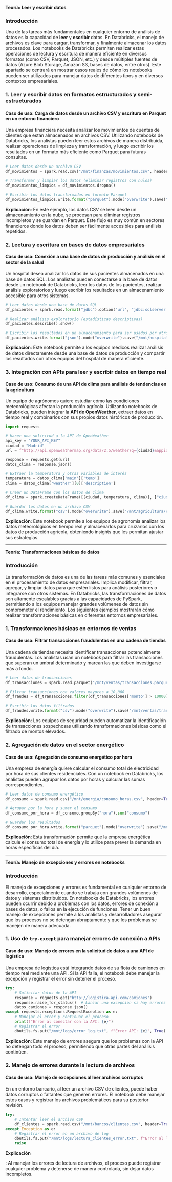 **Teoría: Leer y escribir datos**

### Introducción

Una de las tareas más fundamentales en cualquier entorno de análisis de datos es la capacidad de **leer** y **escribir** datos. En Databricks, el manejo de archivos es clave para cargar, transformar, y finalmente almacenar los datos procesados. Los notebooks de Databricks permiten realizar estas operaciones de lectura y escritura de manera eficiente en diversos formatos (como CSV, Parquet, JSON, etc.) y desde múltiples fuentes de datos (Azure Blob Storage, Amazon S3, bases de datos, entre otros). Este apartado se centrará en mostrar casos reales de cómo los notebooks pueden ser utilizados para manejar datos de diferentes tipos y en diversos contextos empresariales.

### 1. Leer y escribir datos en formatos estructurados y semi-estructurados

#### Caso de uso: Carga de datos desde un archivo CSV y escritura en Parquet en un entorno financiero

Una empresa financiera necesita analizar los movimientos de cuentas de clientes que están almacenados en archivos CSV. Utilizando notebooks de Databricks, los analistas pueden leer estos archivos de manera distribuida, realizar operaciones de limpieza y transformación, y luego escribir los resultados en un formato más eficiente como Parquet para futuras consultas.

```python
# Leer datos desde un archivo CSV
df_movimientos = spark.read.csv("/mnt/finanzas/movimientos.csv", header=True, inferSchema=True)

# Transformar y limpiar los datos (eliminar registros con nulos)
df_movimientos_limpios = df_movimientos.dropna()

# Escribir los datos transformados en formato Parquet
df_movimientos_limpios.write.format("parquet").mode("overwrite").save("/mnt/finanzas/movimientos_limpios.parquet")
```

**Explicación**: En este ejemplo, los datos CSV se leen desde un almacenamiento en la nube, se procesan para eliminar registros incompletos y se guardan en Parquet. Este flujo es muy común en sectores financieros donde los datos deben ser fácilmente accesibles para análisis repetidos.

### 2. Lectura y escritura en bases de datos empresariales

#### Caso de uso: Conexión a una base de datos de producción y análisis en el sector de la salud

Un hospital desea analizar los datos de sus pacientes almacenados en una base de datos SQL. Los analistas pueden conectarse a la base de datos desde un notebook de Databricks, leer los datos de los pacientes, realizar análisis exploratorios y luego escribir los resultados en un almacenamiento accesible para otros sistemas.

```python
# Leer datos desde una base de datos SQL
df_pacientes = spark.read.format("jdbc").option("url", "jdbc:sqlserver://hosp-db").option("dbtable", "pacientes").load()

# Realizar análisis exploratorio (estadísticas descriptivas)
df_pacientes.describe().show()

# Escribir los resultados en un almacenamiento para ser usados por otros sistemas
df_pacientes.write.format("json").mode("overwrite").save("/mnt/hospital/datos_pacientes.json")
```

**Explicación**: Este notebook permite a los equipos médicos realizar análisis de datos directamente desde una base de datos de producción y compartir los resultados con otros equipos del hospital de manera eficiente.

### 3. Integración con APIs para leer y escribir datos en tiempo real

#### Caso de uso: Consumo de una API de clima para análisis de tendencias en la agricultura

Un equipo de agrónomos quiere estudiar cómo las condiciones meteorológicas afectan la producción agrícola. Utilizando notebooks de Databricks, pueden integrar la **API de OpenWeather**, extraer datos en tiempo real y combinarlos con sus propios datos históricos de producción.

```python
import requests

# Hacer una solicitud a la API de OpenWeather
api_key = "YOUR_API_KEY"
ciudad = "Madrid"
url = f"http://api.openweathermap.org/data/2.5/weather?q={ciudad}&appid={api_key}"

response = requests.get(url)
datos_clima = response.json()

# Extraer la temperatura y otras variables de interés
temperatura = datos_clima['main']['temp']
clima = datos_clima['weather'][0]['description']

# Crear un DataFrame con los datos de clima
df_clima = spark.createDataFrame([(ciudad, temperatura, clima)], ["ciudad", "temperatura", "clima"])

# Guardar los datos en un archivo CSV
df_clima.write.format("csv").mode("overwrite").save("/mnt/agricultura/clima_madrid.csv")
```

**Explicación**: Este notebook permite a los equipos de agronomía analizar los datos meteorológicos en tiempo real y almacenarlos para cruzarlos con los datos de producción agrícola, obteniendo insights que les permitan ajustar sus estrategias.

---

**Teoría: Transformaciones básicas de datos**

### Introducción

La transformación de datos es una de las tareas más comunes y esenciales en el procesamiento de datos empresariales. Implica modificar, filtrar, agregar, y limpiar datos para que estén listos para análisis posteriores o integrarse con otros sistemas. En Databricks, las transformaciones de datos son altamente escalables gracias a las capacidades de PySpark, permitiendo a los equipos manejar grandes volúmenes de datos sin comprometer el rendimiento. Los siguientes ejemplos mostrarán cómo realizar transformaciones básicas en diferentes entornos empresariales.

### 1. Transformaciones básicas en entornos de ventas

#### Caso de uso: Filtrar transacciones fraudulentas en una cadena de tiendas

Una cadena de tiendas necesita identificar transacciones potencialmente fraudulentas. Los analistas usan un notebook para filtrar las transacciones que superan un umbral determinado y marcan las que deben investigarse más a fondo.

```python
# Leer datos de transacciones
df_transacciones = spark.read.parquet("/mnt/ventas/transacciones.parquet")

# Filtrar transacciones con valores mayores a 10,000
df_fraudes = df_transacciones.filter(df_transacciones['monto'] > 10000)

# Escribir los datos filtrados
df_fraudes.write.format("csv").mode("overwrite").save("/mnt/ventas/transacciones_fraudulentas.csv")
```

**Explicación**: Los equipos de seguridad pueden automatizar la identificación de transacciones sospechosas utilizando transformaciones básicas como el filtrado de montos elevados.

### 2. Agregación de datos en el sector energético

#### Caso de uso: Agregación de consumo energético por hora

Una empresa de energía quiere calcular el consumo total de electricidad por hora de sus clientes residenciales. Con un notebook en Databricks, los analistas pueden agrupar los datos por horas y calcular las sumas correspondientes.

```python
# Leer datos de consumo energético
df_consumo = spark.read.csv("/mnt/energia/consumo_horas.csv", header=True, inferSchema=True)

# Agrupar por la hora y sumar el consumo
df_consumo_por_hora = df_consumo.groupBy("hora").sum("consumo")

# Guardar los resultados
df_consumo_por_hora.write.format("parquet").mode("overwrite").save("/mnt/energia/consumo_total_horas.parquet")
```

**Explicación**: Esta transformación permite que la empresa energética calcule el consumo total de energía y lo utilice para prever la demanda en horas específicas del día.

---

**Teoría: Manejo de excepciones y errores en notebooks**

### Introducción

El manejo de excepciones y errores es fundamental en cualquier entorno de desarrollo, especialmente cuando se trabaja con grandes volúmenes de datos y sistemas distribuidos. En notebooks de Databricks, los errores pueden ocurrir debido a problemas con los datos, errores de conexión a bases de datos, o fallos en la ejecución de funciones. Tener un buen manejo de excepciones permite a los analistas y desarrolladores asegurar que los procesos no se detengan abruptamente y que los problemas se manejen de manera adecuada.

### 1. Uso de `try-except` para manejar errores de conexión a APIs

#### Caso de uso: Manejo de errores en la solicitud de datos a una API de logística

Una empresa de logística está integrando datos de su flota de camiones en tiempo real mediante una API. Si la API falla, el notebook debe manejar la excepción y registrar el error sin detener el proceso.

```python
try:
    # Solicitar datos de la API
    response = requests.get("http://logistica-api.com/camiones")
    response.raise_for_status()  # Lanzar una excepción si hay errores en la solicitud
    datos_camiones = response.json()
except requests.exceptions.RequestException as e:
    # Manejar el error y continuar el proceso
    print(f"Error al conectar con la API: {e}")
    # Registrar el error
    dbutils.fs.put("/mnt/logs/error_log.txt", f"Error API: {e}", True)
```

**Explicación**: Este manejo de errores asegura que los problemas con la API no detengan todo el proceso, permitiendo que otras partes del análisis continúen.

### 2. Manejo de errores durante la lectura de archivos

#### Caso de uso: Manejo de excepciones al leer archivos corruptos

En un entorno bancario, al leer un archivo CSV de clientes, puede haber datos corruptos o faltantes que generen errores. El notebook debe manejar estos casos y registrar los archivos problemáticos para su posterior revisión.

```python
try:
    # Intentar leer el archivo CSV
    df_clientes = spark.read.csv("/mnt/bancos/clientes.csv", header=True, inferSchema=True)
except Exception as e:
    # Registrar el error en un archivo de log
    dbutils.fs.put("/mnt/logs/lectura_clientes_error.txt", f"Error al leer archivo clientes: {e}", True)
    raise
```

**Explicación**

: Al manejar los errores de lectura de archivos, el proceso puede registrar cualquier problema y detenerse de manera controlada, sin dejar datos incompletos.